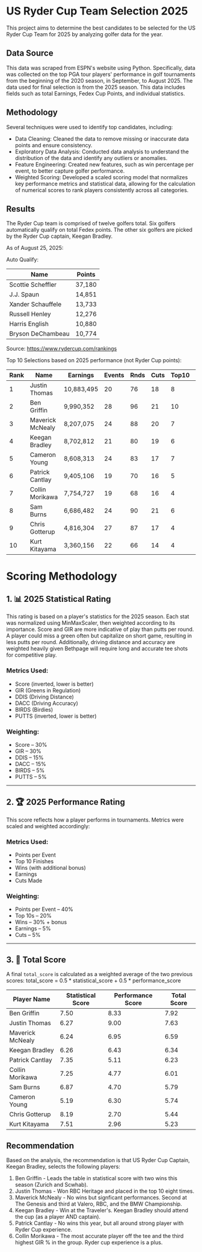 # US Ryder Cup Team Selection 2025

This project aims to determine the best candidates to be selected for the US Ryder Cup Team for 2025 by analyzing golfer data for the year.

## Data Source

This data was scraped from ESPN's website using Python. Specifically, data was collected on the top PGA tour players' performance in golf tournaments from the beginning of the 2020 season, in September, to August 2025. The data used for final selection is from the 2025 season.
This data includes fields such as total Earnings, Fedex Cup Points, and individual statistics.

## Methodology

Several techniques were used to identify top candidates, including:
* Data Cleaning: Cleaned the data to remove missing or inaccurate data points and ensure consistency. 
* Exploratory Data Analysis: Conducted data analysis to understand the distribution of the data and identify any outliers or anomalies.
* Feature Engineering: Created new features, such as win percentage per event, to better capture golfer performance.
* Weighted Scoring: Developed a scaled scoring model that normalizes key performance metrics and statistical data, allowing for the calculation of numerical scores to rank players consistently across all categories.

## Results

The Ryder Cup team is comprised of twelve golfers total. Six golfers automatically qualify on total Fedex points. 
The other six golfers are picked by the Ryder Cup captain, Keegan Bradley.

As of August 25, 2025:

Auto Qualify:

| Name | Points | 
| --------------- | --------------- |
| Scottie Scheffler | 37,180 | 
| J.J. Spaun | 14,851 | 
| Xander Schauffele | 13,733 | 
| Russell Henley | 12,276 | 
| Harris English | 10,880 | 
| Bryson DeChambeau | 10,774 | 
Source: https://www.rydercup.com/rankings

Top 10 Selections based on 2025 performance (not Ryder Cup points):

| Rank | Name              | Earnings  | Events | Rnds | Cuts | Top10 | Wins | Score | DDIS  | DACC | GIR  | PUTTS | Points/Event | Top10% | Wins% |
|------|-------------------|-----------|--------|------|------|-------|------|--------|--------|------|------|--------|----------------|--------|--------|
| 1    | Justin Thomas     | 10,883,495| 20     | 76   | 18   | 8     | 1    | 69.6   | 305.2  | 54.0 | 65.5 | 1.679  | 123.85         | 40.0%  | 5.0%   |
| 2    | Ben Griffin       | 9,990,352 | 28     | 96   | 21   | 10    | 2    | 69.4   | 305.5  | 59.1 | 68.5 | 1.745  | 99.93          | 35.7%  | 7.1%   |
| 3    | Maverick McNealy  | 8,207,075 | 24     | 88   | 20   | 7     | 0    | 69.9   | 306.4  | 58.9 | 67.4 | 1.750  | 106.13         | 29.2%  | 0.0%   |
| 4    | Keegan Bradley    | 8,702,812 | 21     | 80   | 19   | 6     | 1    | 69.9   | 306.4  | 61.4 | 66.0 | 1.742  | 94.86          | 28.6%  | 4.8%   |
| 5    | Cameron Young     | 8,608,313 | 24     | 83   | 17   | 7     | 1    | 70.1   | 313.6  | 54.5 | 63.7 | 1.705  | 91.00          | 29.2%  | 4.2%   |
| 6    | Patrick Cantlay   | 9,405,106 | 19     | 70   | 16   | 5     | 0    | 69.8   | 306.1  | 59.9 | 70.0 | 1.730  | 87.42          | 26.3%  | 0.0%   |
| 7    | Collin Morikawa   | 7,754,727 | 19     | 68   | 16   | 4     | 0    | 70.0   | 296.8  | 71.0 | 68.9 | 1.745  | 87.11          | 21.1%  | 0.0%   |
| 8    | Sam Burns         | 6,686,482 | 24     | 90   | 21   | 6     | 0    | 69.6   | 307.4  | 60.7 | 66.0 | 1.711  | 77.96          | 25.0%  | 0.0%   |
| 9    | Chris Gotterup    | 4,816,304 | 27     | 87   | 17   | 4     | 1    | 69.3   | 316.9  | 54.9 | 70.4 | 1.757  | 52.37          | 14.8%  | 3.7%   |
| 10   | Kurt Kitayama     | 3,360,156 | 22     | 66   | 14   | 4     | 1    | 69.3   | 318.1  | 56.1 | 67.4 | 1.725  | 59.00          | 18.2%  | 4.5%   |


# Scoring Methodology

## 1. 📊 2025 Statistical Rating

This rating is based on a player's statistics for the 2025 season. Each stat was normalized using MinMaxScaler, then weighted according to its importance. Score and GIR are more indicative of play than putts per round. A player could miss a green often but capitalize on short game, resulting in less putts per round. Additionally, driving distance and accuracy are weighted heavily given Bethpage will require long and accurate tee shots for competitive play.

### Metrics Used:

- Score (inverted, lower is better)  
- GIR (Greens in Regulation)  
- DDIS (Driving Distance)  
- DACC (Driving Accuracy)  
- BIRDS (Birdies)  
- PUTTS (inverted, lower is better)  

### Weighting:

- Score – 30%  
- GIR – 30%  
- DDIS – 15%  
- DACC – 15%  
- BIRDS – 5%  
- PUTTS – 5%  

---

## 2. 🏆 2025 Performance Rating

This score reflects how a player performs in tournaments. Metrics were scaled and weighted accordingly:

### Metrics Used:

- Points per Event  
- Top 10 Finishes  
- Wins (with additional bonus)  
- Earnings  
- Cuts Made  

### Weighting:

- Points per Event – 40%  
- Top 10s – 20%  
- Wins – 30% + bonus  
- Earnings – 5%  
- Cuts – 5%  

---

## 3. 🧮 Total Score

A final `total_score` is calculated as a weighted average of the two previous scores:
total_score = 0.5 * statistical_score + 0.5 * performance_score


| Player Name        | Statistical Score | Performance Score | Total Score |
|--------------------|-------------------|--------------------|-------------|
| Ben Griffin        | 7.50              | 8.33               | 7.92        |
| Justin Thomas      | 6.27              | 9.00               | 7.63        |
| Maverick McNealy   | 6.24              | 6.95               | 6.59        |
| Keegan Bradley     | 6.26              | 6.43               | 6.34        |
| Patrick Cantlay    | 7.35              | 5.11               | 6.23        |
| Collin Morikawa    | 7.25              | 4.77               | 6.01        |
| Sam Burns          | 6.87              | 4.70               | 5.79        |
| Cameron Young      | 5.19              | 6.30               | 5.74        |
| Chris Gotterup     | 8.19              | 2.70               | 5.44        |
| Kurt Kitayama      | 7.51              | 2.96               | 5.23        |


## Recommendation
Based on the analysis, the recommendation is that US Ryder Cup Captain, Keegan Bradley, selects the following players:
1. Ben Griffin - Leads the table in statistical score with two wins this season (Zurich and Scwhab).
2. Justin Thomas - Won RBC Heritage and placed in the top 10 eight times.
3. Maverick McNealy - No wins but signficant performances. Second at The Genesis and third at Valero, RBC, and the BMW Championship.
4. Keegan Bradley - Win at the Traveler's. Keegan Bradley should attend the cup (as a player AND captain). 
5. Patrick Cantlay - No wins this year, but all around strong player with Ryder Cup experience.
6. Collin Morikawa - The most accurate player off the tee and the third highest GIR % in the group. Ryder cup experience is a plus. 
